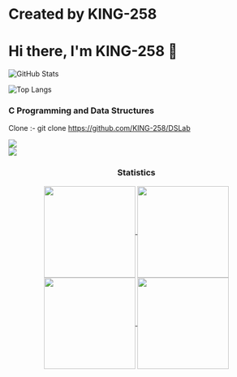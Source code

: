 # Created by KING-258
# Hi there, I'm KING-258 👋
![GitHub Stats](https://readme-md-stats.vercel.app/api?username=KING-258&theme=tokyonight)

![Top Langs](https://readme-md-stats.vercel.app/api/top-langs/?username=KING-258&theme=tokyonight)

### C Programming and Data Structures 
Clone :- git clone https://github.com/KING-258/DSLab

<div> 
  <a href="https://github.com/KING-258" target="_blank"><img src="https://img.shields.io/badge/GitHub-100000?style=for-the-badge&logo=github&logoColor=white" target="_blank"></a>
</div>

<img src="https://user-images.githubusercontent.com/73097560/115834477-dbab4500-a447-11eb-908a-139a6edaec5c.gif">

<h3 align="center">Statistics</h3>
<div align="center">
  <a href="https://github.com/KING-258">
    <img align="center" src="http://github-profile-summary-cards.vercel.app/api/cards/repos-per-language?username=KING-258&theme=2077" height="180em" />
    <img align="center" src="http://github-profile-summary-cards.vercel.app/api/cards/stats?username=KING-258&theme=2077" height="180em" />
    <img align="center" src="http://github-profile-summary-cards.vercel.app/api/cards/most-commit-language?username=KING-258&theme=2077" height="180em" />
    <img align="center" src="http://github-profile-summary-cards.vercel.app/api/cards/productive-time?username=KING-258&theme=2077" height="180em" />
  </a>
</div>
